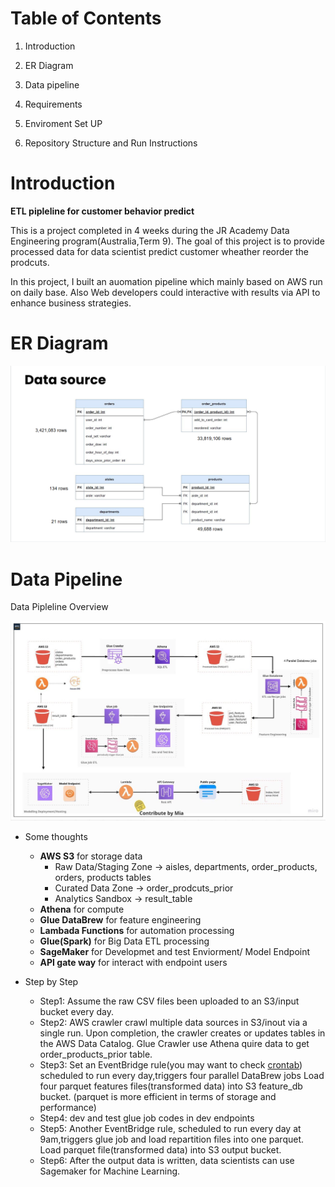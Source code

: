 # Table of Contents
1. Introduction

2. ER Diagram

3. Data pipeline

4. Requirements

5. Enviroment Set UP

6. Repository Structure and Run Instructions


# Introduction

**ETL pipleline for customer behavior predict**

<p>This is a project completed in 4 weeks during the JR Academy Data Engineering program(Australia,Term 9). 
The goal of this project is to provide processed data for data scientist predict customer wheather reorder the prodcuts. 

In this project, I built an auomation pipeline which mainly based on AWS run on daily base. Also Web developers could interactive with results via API to enhance business strategies.  </p>

# ER Diagram

![ER Diagram](https://github.com/richa-beep/ETL-pipelin-for-customer-behavior-predict/blob/main/static/ER%20Diagram.png)

# Data Pipeline

Data Pipleline Overview

![data pipeline image](https://github.com/richa-beep/ETL-pipelin-for-customer-behavior-predict/blob/main/static/data%20pipeline.jpg)

* Some thoughts 
   * __AWS S3__ for storage data
      * Raw Data/Staging Zone -> aisles, departments, order_products, orders, products tables
      * Curated Data Zone -> order_prodcuts_prior
      * Analytics Sandbox -> result_table  
    * __Athena__ for compute
    * __Glue DataBrew__ for feature engineering
    * __Lambada Functions__ for automation processing
    * __Glue(Spark)__ for Big Data ETL processing
    * __SageMaker__ for Developmet and test Enviorment/ Model Endpoint
    * __API gate way__ for interact with endpoint users
    


* Step by Step
  * Step1: Assume the raw CSV files been uploaded to an S3/input bucket every day.
  * Step2: AWS crawler crawl multiple data sources in S3/inout via a single run. Upon completion, the crawler creates or updates tables in the AWS Data Catalog. Glue Crawler use Athena quire data to get order_products_prior table.
  * Step3: Set an EventBridge rule(you may want to check [crontab](https://crontab.guru/)) scheduled to run every day,triggers four parallel DataBrew jobs 
          Load four parquet features files(transformed data) into S3 feature_db bucket.
          (parquet is more efficient in terms of storage and performance)
  * Step4: dev and test glue job codes in dev endpoints
  * Step5: Another EventBridge rule, scheduled to run every day at 9am,triggers glue job and load repartition files into one parquet. Load  parquet file(transformed data) into S3 output bucket.
  * Step6: After the output data is written, data scientists can use Sagemaker for Machine Learning.
 






 
